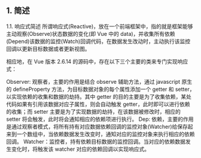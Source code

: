 ## 1. 简述

1.1. 响应式简述
所谓响应式(Reactive)，放在一个前端框架中，指的就是框架能够主动观察(Observe)状态数据的变化(即 Vue 中的 data)，并收集所有依赖(Depend)该数据的监控(Watch)回调代码，在数据发生改动时，主动执行该监控回调以更新目标数据或者更新视图。

相应地，在 Vue 版本 2.6.14 的源码中，存在以下三个主要的类来专门实现响应式：

Observer: 观察者，主要的作用是结合 observe 辅助方法，通过 javascript 原生的 defineProperty 方法，为目标数据对象的每个属性添加一个 getter 和 setter，以实现依赖的收集和数据的劫持。其中 getter 的目的主要是为了收集依赖，某处代码如果有引用该数据对应子属性，则会自动触发 getter，此时即可以进行依赖的收集；而 setter 主要是为了实现数据的劫持，在该数据被修改时，相应的 setter 将会触发，此时将会通知相应的依赖项进行执行。
Dep: 依赖，主要的作用是通过观察者模式，将所有持有对应数据依赖回调的监控对象(Watcher)给保存起来到一个数组中，当依赖数据发生改变时，通知对应的监控对象来执行相应的依赖回调。
Watcher：监控者，持有依赖目标数据的监控回调。当对应的依赖数据发生变化时，将触发该 watcher 对应的依赖回调以实现响应式。
